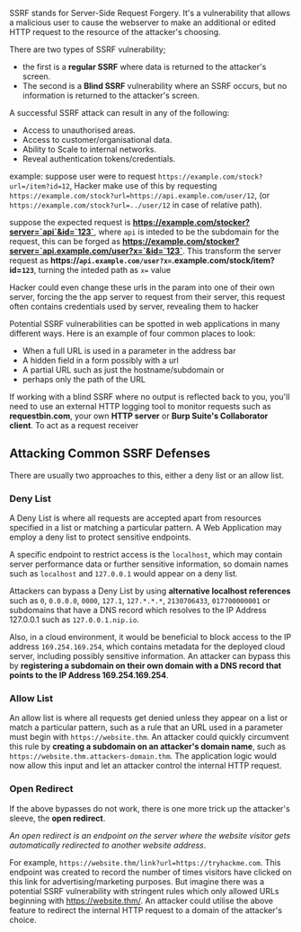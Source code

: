 SSRF stands for Server-Side Request Forgery. It's a vulnerability that allows a malicious user to cause the webserver to make an additional or edited HTTP request to the resource of the attacker's choosing.

There are two types of SSRF vulnerability;
- the first is a **regular SSRF** where data is returned to the attacker's screen.
- The second is a **Blind SSRF** vulnerability where an SSRF occurs, but no information is returned to the attacker's screen.


A successful SSRF attack can result in any of the following: 
- Access to unauthorised areas.
- Access to customer/organisational data.
- Ability to Scale to internal networks.
- Reveal authentication tokens/credentials.

example:
suppose user were to request `https://example.com/stock?url=/item?id=12`,
Hacker make use of this by requesting `https://example.com/stock?url=https://api.example.com/user/12`,
(or `https://example.com/stock?url=../user/12` in case of relative path).

suppose the expected request is **https://example.com/stocker?server=`api`&id=`123`**, where `api` is inteded to be the subdomain for the request,
this can be forged as **https://example.com/stocker?server=`api.example.com/user?x=`&id=`123`**.
This transform the server request as **https://`api.example.com/user?x=`.example.com/stock/item?id=`123`**, turning the inteded path as `x=` value

Hacker could even change these urls in the param into one of their own server, forcing the the app server to request from their server, this request often contains credentials used by server, revealing them to hacker

Potential SSRF vulnerabilities can be spotted in web applications in many different ways. Here is an example of four common places to look:

- When a full URL is used in a parameter in the address bar
- A hidden field in a form possibly with a url
- A partial URL such as just the hostname/subdomain or
- perhaps only the path of the URL

If working with a blind SSRF where no output is reflected back to you, you'll need to use an external HTTP logging tool to monitor requests such as **requestbin.com**, your own **HTTP server** or **Burp Suite's Collaborator client**. To act as a request receiver

## Attacking Common SSRF Defenses
There are usually two approaches to this, either a deny list or an allow list.

### Deny List
A Deny List is where all requests are accepted apart from resources specified in a list or matching a particular pattern. A Web Application may employ a deny list to protect sensitive endpoints.

A specific endpoint to restrict access is the `localhost`, which may contain server performance data or further sensitive information, so domain names such as `localhost` and `127.0.0.1` would appear on a deny list.

Attackers can bypass a Deny List by using **alternative localhost references** such as `0`, `0.0.0.0`, `0000`, `127.1`, `127.*.*.*`, `2130706433`, `017700000001` or subdomains that have a DNS record which resolves to the IP Address 127.0.0.1 such as `127.0.0.1.nip.io`.

Also, in a cloud environment, it would be beneficial to block access to the IP address `169.254.169.254`, which contains metadata for the deployed cloud server, including possibly sensitive information. An attacker can bypass this by **registering a subdomain on their own domain with a DNS record that points to the IP Address 169.254.169.254**.

### Allow List
An allow list is where all requests get denied unless they appear on a list or match a particular pattern, such as a rule that an URL used in a parameter must begin with `https://website.thm`. An attacker could quickly circumvent this rule by **creating a subdomain on an attacker's domain name**, such as `https://website.thm.attackers-domain.thm`. The application logic would now allow this input and let an attacker control the internal HTTP request.

### Open Redirect
If the above bypasses do not work, there is one more trick up the attacker's sleeve, the **open redirect**.

*An open redirect is an endpoint on the server where the website visitor gets automatically redirected to another website address*.

For example, `https://website.thm/link?url=https://tryhackme.com`. This endpoint was created to record the number of times visitors have clicked on this link for advertising/marketing purposes. But imagine there was a potential SSRF vulnerability with stringent rules which only allowed URLs beginning with https://website.thm/. An attacker could utilise the above feature to redirect the internal HTTP request to a domain of the attacker's choice.